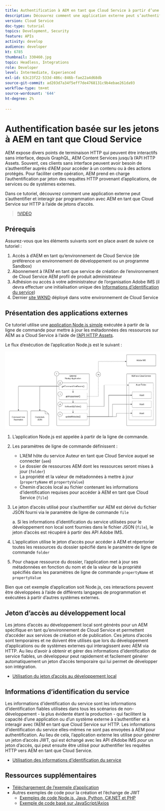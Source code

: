 ```yaml
---
title: Authentification à AEM en tant que Cloud Service à partir d’une application externe
description: Découvrez comment une application externe peut s’authentifier et interagir par programmation avec AEM en tant que Cloud Service sur HTTP à l’aide de jetons d’accès au développement local et d’informations d’identification du service.
version: Cloud Service
doc-type: tutorial
topics: Development, Security
feature: APIs
activity: develop
audience: developer
kt: 6785
thumbnail: 330460.jpg
topic: Headless, Integrations
role: Developer
level: Intermediate, Experienced
exl-id: 63c23f22-533d-486c-846b-fae22a4d68db
source-git-commit: ad203d7a34f5eff7de4768131c9b4ebae261da93
workflow-type: tm+mt
source-wordcount: '644'
ht-degree: 2%

---
```


# Authentification basée sur les jetons à AEM en tant que Cloud Service

AEM expose divers points de terminaison HTTP qui peuvent être interactifs sans interface, depuis GraphQL, AEM Content Services jusqu’à l’API HTTP Assets. Souvent, ces clients sans interface peuvent avoir besoin de s’authentifier auprès d’AEM pour accéder à un contenu ou à des actions protégés. Pour faciliter cette opération, AEM prend en charge l’authentification par jeton des requêtes HTTP provenant d’applications, de services ou de systèmes externes.

Dans ce tutoriel, découvrez comment une application externe peut s’authentifier et interagir par programmation avec AEM en tant que Cloud Service sur HTTP à l’aide de jetons d’accès.

>[!VIDEO](https://video.tv.adobe.com/v/330460/?quality=12&learn=on)

## Prérequis

Assurez-vous que les éléments suivants sont en place avant de suivre ce tutoriel :

1. Accès à d’AEM en tant qu’environnement de Cloud Service (de préférence un environnement de développement ou un programme Sandbox)
1. Abonnement à l’AEM en tant que service de création de l’environnement de Cloud Service AEM profil de produit administrateur
1. Adhésion ou accès à votre administrateur de l’organisation Adobe IMS (il devra effectuer une initialisation unique des [Informations d’identification du service](./service-credentials.md))
1. Dernier [site WKND](https://github.com/adobe/aem-guides-wknd) déployé dans votre environnement de Cloud Service

## Présentation des applications externes

Ce tutoriel utilise une [application Node.js simple](./assets/aem-guides_token-authentication-external-application.zip) exécutée à partir de la ligne de commande pour mettre à jour les métadonnées des ressources sur AEM as a Cloud Service à l’aide de [l’API HTTP Assets](https://experienceleague.adobe.com/docs/experience-manager-cloud-service/assets/admin/mac-api-assets.html?lang=fr).

Le flux d’exécution de l’application Node.js est le suivant :

![Application externe](./assets/overview/external-application.png)

1. L’application Node.js est appelée à partir de la ligne de commande.
1. Les paramètres de ligne de commande définissent :
   + L’AEM hôte du service Auteur en tant que Cloud Service auquel se connecter (`aem`)
   + Le dossier de ressources AEM dont les ressources seront mises à jour (`folder`)
   + La propriété et la valeur de métadonnées à mettre à jour (`propertyName` et `propertyValue`)
   + Chemin d’accès local au fichier contenant les informations d’identification requises pour accéder à AEM en tant que Cloud Service (`file`)
1. Le jeton d’accès utilisé pour s’authentifier sur AEM est dérivé du fichier JSON fourni via le paramètre de ligne de commande `file`

   a. Si les informations d’identification du service utilisées pour le développement non local sont fournies dans le fichier JSON (`file`), le jeton d’accès est récupéré à partir des API Adobe IMS.
1. L’application utilise le jeton d’accès pour accéder à AEM et répertorier toutes les ressources du dossier spécifié dans le paramètre de ligne de commande `folder`
1. Pour chaque ressource du dossier, l’application met à jour ses métadonnées en fonction du nom et de la valeur de la propriété spécifiés dans les paramètres de ligne de commande `propertyName` et `propertyValue`

Bien que cet exemple d’application soit Node.js, ces interactions peuvent être développées à l’aide de différents langages de programmation et exécutées à partir d’autres systèmes externes.

## Jeton d’accès au développement local

Les jetons d’accès au développement local sont générés pour un AEM spécifique en tant qu’environnement de Cloud Service et permettent d’accéder aux services de création et de publication.  Ces jetons d’accès sont temporaires et ne doivent être utilisés que lors du développement d’applications ou de systèmes externes qui interagissent avec AEM via HTTP. Au lieu d’avoir à obtenir et gérer des informations d’identification de service fiables, un développeur peut rapidement et facilement générer automatiquement un jeton d’accès temporaire qui lui permet de développer son intégration.

+ [Utilisation du jeton d’accès au développement local](./local-development-access-token.md)

## Informations d’identification du service

Les informations d’identification du service sont les informations d’identification fiables utilisées dans tous les scénarios de non-développement - la plus évidente étant la production - qui facilitent la capacité d’une application ou d’un système externe à s’authentifier et à interagir avec l’AEM en tant que Cloud Service sur HTTP. Les informations d’identification du service elles-mêmes ne sont pas envoyées à AEM pour authentification. Au lieu de cela, l’application externe les utilise pour générer un jeton d’accès JWT, qui est échangé avec les API d’Adobe IMS _pour_ un jeton d’accès, qui peut ensuite être utilisé pour authentifier les requêtes HTTP vers AEM en tant que Cloud Service.

+ [Utilisation des informations d’identification du service](./service-credentials.md)

## Ressources supplémentaires

+ [Téléchargement de l’exemple d’application](./assets/aem-guides_token-authentication-external-application.zip)
+ Autres exemples de code pour la création et l’échange de JWT
   + [Exemples de code Node.js, Java, Python, C#.NET et PHP](https://www.adobe.io/authentication/auth-methods.html#!AdobeDocs/adobeio-auth/master/JWT/samples/samples.md)
   + [Exemple de code basé sur JavaScript/Axios](https://github.com/adobe/aemcs-api-client-lib)
